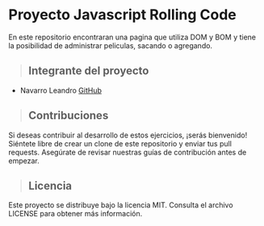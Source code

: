 # Proyecto **Javascript** Rolling Code 

En este repositorio encontraran una pagina que utiliza DOM y BOM y tiene la posibilidad de administrar peliculas, sacando o agregando.

>## Integrante del proyecto
- Navarro Leandro [GitHub](https://github.com/NavarroLeandro)

>## Contribuciones
Si deseas contribuir al desarrollo de estos ejercicios, ¡serás bienvenido! Siéntete libre de crear un clone de este repositorio y enviar tus pull requests. Asegúrate de revisar nuestras guías de contribución antes de empezar.

>## Licencia
Este proyecto se distribuye bajo la licencia MIT. Consulta el archivo LICENSE para obtener más información.